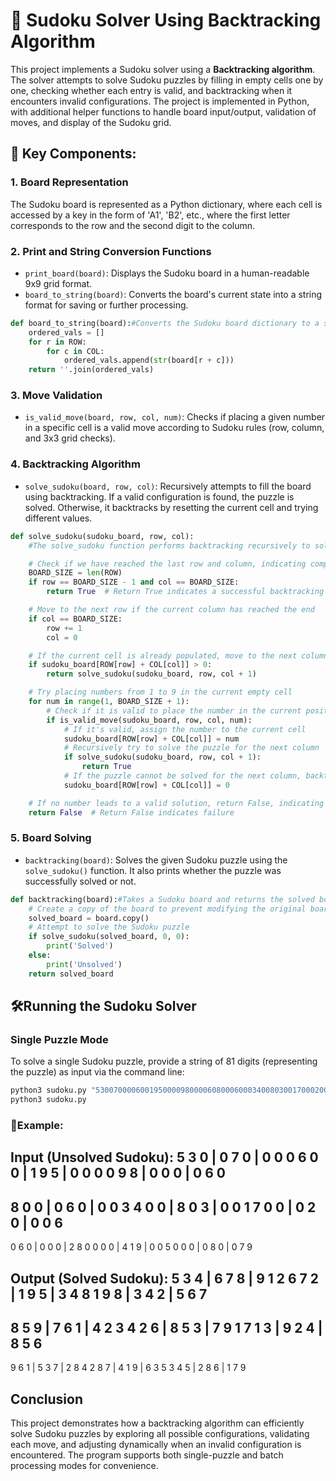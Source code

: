 # 🧩 Sudoku Solver Using Backtracking Algorithm

This project implements a Sudoku solver using a **Backtracking algorithm**. The solver attempts to solve Sudoku puzzles by filling in empty cells one by one, checking whether each entry is valid, and backtracking when it encounters invalid configurations. The project is implemented in Python, with additional helper functions to handle board input/output, validation of moves, and display of the Sudoku grid.

## 🚀 Key Components:

### 1. Board Representation
The Sudoku board is represented as a Python dictionary, where each cell is accessed by a key in the form of 'A1', 'B2', etc., where the first letter corresponds to the row and the second digit to the column.

### 2. Print and String Conversion Functions
- `print_board(board)`: Displays the Sudoku board in a human-readable 9x9 grid format.
- `board_to_string(board)`: Converts the board's current state into a string format for saving or further processing.

```python
def board_to_string(board):#Converts the Sudoku board dictionary to a string for writing.
    ordered_vals = []
    for r in ROW:
        for c in COL:
            ordered_vals.append(str(board[r + c]))
    return ''.join(ordered_vals)
```

### 3. Move Validation
- `is_valid_move(board, row, col, num)`: Checks if placing a given number in a specific cell is a valid move according to Sudoku rules (row, column, and 3x3 grid checks).

### 4. Backtracking Algorithm
- `solve_sudoku(board, row, col)`: Recursively attempts to fill the board using backtracking. If a valid configuration is found, the puzzle is solved. Otherwise, it backtracks by resetting the current cell and trying different values.

```python
def solve_sudoku(sudoku_board, row, col):
    #The solve_sudoku function performs backtracking recursively to solve the Sudoku puzzle.: BackTracking

    # Check if we have reached the last row and column, indicating completion of the puzzle
    BOARD_SIZE = len(ROW)
    if row == BOARD_SIZE - 1 and col == BOARD_SIZE:
        return True  # Return True indicates a successful backtracking

    # Move to the next row if the current column has reached the end
    if col == BOARD_SIZE:
        row += 1
        col = 0

    # If the current cell is already populated, move to the next column
    if sudoku_board[ROW[row] + COL[col]] > 0:
        return solve_sudoku(sudoku_board, row, col + 1)

    # Try placing numbers from 1 to 9 in the current empty cell
    for num in range(1, BOARD_SIZE + 1):
        # Check if it is valid to place the number in the current position
        if is_valid_move(sudoku_board, row, col, num):
            # If it's valid, assign the number to the current cell
            sudoku_board[ROW[row] + COL[col]] = num
            # Recursively try to solve the puzzle for the next column
            if solve_sudoku(sudoku_board, row, col + 1):
                return True
            # If the puzzle cannot be solved for the next column, backtrack by resetting the current cell to 0
            sudoku_board[ROW[row] + COL[col]] = 0

    # If no number leads to a valid solution, return False, indicating that the puzzle cannot be solved with the current configuration
    return False  # Return False indicates failure
```
### 5. Board Solving
- `backtracking(board)`: Solves the given Sudoku puzzle using the `solve_sudoku()` function. It also prints whether the puzzle was successfully solved or not.

```python
def backtracking(board):#Takes a Sudoku board and returns the solved board using backtracking algorithm.
    # Create a copy of the board to prevent modifying the original board
    solved_board = board.copy()
    # Attempt to solve the Sudoku puzzle
    if solve_sudoku(solved_board, 0, 0):
        print('Solved')
    else:
        print('Unsolved')
    return solved_board
```


## 🛠️Running the Sudoku Solver

### Single Puzzle Mode
To solve a single Sudoku puzzle, provide a string of 81 digits (representing the puzzle) as input via the command line:

```bash
python3 sudoku.py "530070000600195000098000060800060003400803001700020006060000280000419005000080079"
python3 sudoku.py
```

### 📝Example:
Input (Unsolved Sudoku):
5 3 0 | 0 7 0 | 0 0 0
6 0 0 | 1 9 5 | 0 0 0
0 9 8 | 0 0 0 | 0 6 0
---------------------
8 0 0 | 0 6 0 | 0 0 3
4 0 0 | 8 0 3 | 0 0 1
7 0 0 | 0 2 0 | 0 0 6
---------------------
0 6 0 | 0 0 0 | 2 8 0
0 0 0 | 4 1 9 | 0 0 5
0 0 0 | 0 8 0 | 0 7 9


Output (Solved Sudoku):
5 3 4 | 6 7 8 | 9 1 2
6 7 2 | 1 9 5 | 3 4 8
1 9 8 | 3 4 2 | 5 6 7
---------------------
8 5 9 | 7 6 1 | 4 2 3
4 2 6 | 8 5 3 | 7 9 1
7 1 3 | 9 2 4 | 8 5 6
---------------------
9 6 1 | 5 3 7 | 2 8 4
2 8 7 | 4 1 9 | 6 3 5
3 4 5 | 2 8 6 | 1 7 9

## Conclusion
This project demonstrates how a backtracking algorithm can efficiently solve Sudoku puzzles by exploring all possible configurations, validating each move, and adjusting dynamically when an invalid configuration is encountered. The program supports both single-puzzle and batch processing modes for convenience.
